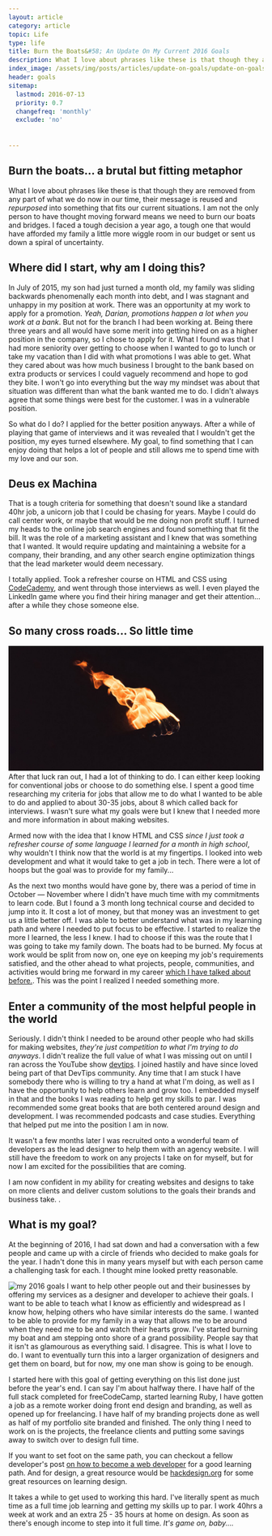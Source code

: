 ```yaml
---
layout: article
category: article
topic: Life
type: life
title: Burn the Boats&#58; An Update On My Current 2016 Goals
description: What I love about phrases like these is that though they are removed from any part of what we do now in our time, their message is reused and repurposed into something that fits our current situations.
index_image: /assets/img/posts/articles/update-on-goals/update-on-goals.jpg
header: goals
sitemap:
  lastmod: 2016-07-13
  priority: 0.7
  changefreq: 'monthly'
  exclude: 'no'


---
```

## Burn the boats... a brutal but fitting metaphor
What I love about phrases like these is that though they are removed from any part of what we do now in our time, their message is reused and _repurposed_ into something that fits our current situations. I am not the only person to have thought moving forward means we need to burn our boats and bridges.
I faced a tough decision a year ago, a tough one that would have afforded my family a little more wiggle room in our budget or sent us down a spiral of uncertainty.

## Where did I start, why am I doing this?
In July of 2015, my son had just turned a month old, my family was sliding backwards phenomenally each month into debt, and I was stagnant and unhappy in my position at work. There was an opportunity at my work to apply for a promotion. _Yeah, Darian, promotions happen a lot when you work at a bank_. But not for the branch I had been working at. Being there three years and all would have some merit into getting hired on as a higher position in the company, so I chose to apply for it. What I found was that I had more seniority over getting to choose when I wanted to go to lunch or take my vacation than I did with what promotions I was able to get. What they cared about was how much business I brought to the bank based on extra products or services I could vaguely recommend and hope to god they bite. I won't go into everything but the way my mindset was about that situation was different than what the bank wanted me to do. I didn't always agree that some things were best for the customer. I was in a vulnerable position.

 So what do I do? I applied for the better position anyways. After a while of playing that game of interviews and it was revealed that I wouldn't get the position, my eyes turned elsewhere. My goal, to find something that I can enjoy doing that helps a lot of people and still allows me to spend time with my love and our son.

## Deus ex Machina
That is a tough criteria for something that doesn't sound like a standard 40hr job, a unicorn job that I could be chasing for years. Maybe I could do call center work, or maybe that would be me doing non profit stuff. I turned my heads to the online job search engines and found something that fit the bill. It was the role of a marketing assistant and I knew that was something that I wanted. It would require updating and maintaining a website for a company, their branding, and any other search engine optimization things that the lead marketer would deem necessary.

I totally applied. Took a refresher course on HTML and CSS using [CodeCademy](http://codecademy.com), and went through those interviews as well. I even played the LinkedIn game where you find their hiring manager and get their attention... after a while they chose someone else.

## So many cross roads... So little time


<img src="../../assets/img/posts/articles/update-on-goals/update-on-goals.jpg" alt="a watch counting down the time I have left"  />
After that luck ran out, I had a lot of thinking to do. I can either keep looking for conventional jobs or choose to do something else. I spent a good time researching my criteria for jobs that allow me to do what I wanted to be able to do and applied to about 30-35 jobs, about 8 which called back for interviews. I wasn't sure what my goals were but I knew that I needed more and more information in about making websites.

Armed now with the idea that I know HTML and CSS _since I just took a refresher course of some language I learned for a month in high school_, why wouldn't I think now that the world is at my fingertips. I looked into web development and what it would take to get a job in tech. There were a lot of hoops but the goal was to provide for my family...

As the next two months would have gone by, there was a period of time in October — November where I didn't have much time with my commitments to learn code. But I found a 3 month long technical course and decided to jump into it. It cost a lot of money, but that money was an investment to get us a little better off. I was able to better understand what was in my learning path and where I needed to put focus to be effective. I started to realize the more I learned, the less I knew. I had to choose if this was the route that I was going to take my family down. The boats had to be burned. My focus at work would be split from now on, one eye on keeping my job's requirements satisfied, and the other ahead to what projects, people, communities, and activities would bring me forward in my career [which I have talked about before.](https://darianrosebrook.com/article/handling-expectational-debt-and-falling-behind). This was the point I realized I needed something more.

## Enter a community of the most helpful people in the world
Seriously. I didn't think I needed to be around other people who had skills for making websites, _they're just competition to what I'm trying to do anyways_. I didn't realize the full value of what I was missing out on until I ran across the YouTube show [devtips](http://youtube.com/devtipsfordesigners). I joined hastily and have since loved being part of that DevTips community. Any time that I am stuck I have somebody there who is willing to try a hand at what I'm doing, as well as I have the opportunity to help others learn and grow too. I embedded myself in that and the books I was reading to help get my skills to par. I was recommended some great books that are both centered around design and development. I was recommended podcasts and case studies. Everything that helped put me into the position I am in now.

It wasn't a few months later I was recruited onto a wonderful team of developers as the lead designer to help them with an agency website. I will still have the freedom to work on any projects I take on for myself, but for now I am excited for the possibilities that are coming.

I am now confident in my ability for creating websites and designs to take on more clients and deliver custom solutions to the goals their brands and business take. .

## What is my goal?
At the beginning of 2016, I had sat down and had a conversation with a few people and came up with a circle of friends who decided to make goals for the year. I hadn't done this in many years myself but with each person came a challenging task for each.
I thought mine looked pretty reasonable.

<img src="../assets/img/posts/articles/update-on-goals/2016-objectives.jpg " alt="my 2016 goals" class="float cf" />
I want to help other people out and their businesses by offering my services as a designer and developer to achieve their goals. I want to be able to teach what I know as efficiently and widespread as I know how, helping others who have similar interests do the same. I wanted to be able to provide for my family in a way that allows me to be around when they need me to be and watch their hearts grow. I've started burning my boat and am stepping onto shore of a grand possibility. People say that it isn't as glamourous as everything said. I disagree. This is what I love to do. I want to eventually turn this into a larger organization of designers and get them on board, but for now, my one man show is going to be enough.

I started here with this goal of getting everything on this list done just before the year's end. I can say I'm about halfway there. I have half of the full stack completed for freeCodeCamp, started learning Ruby, I have gotten a job as a remote worker doing front end design and branding, as well as opened up for freelancing. I have half of my branding projects done as well as half of my portfolio site branded and finished. The only thing I need to work on is the projects, the freelance clients and putting some savings away to switch over to design full time.

If you want to set foot on the same path, you can checkout a fellow developer's post [on how to become a web developer](http://christopherpound.com/so-you-want-to-be-a-web-developer) for a good learning path. And for design, a great resource would be [hackdesign.org](http://hackdesign.org) for some great resources on learning design.

It takes a while to get used to working this hard. I've literally spent as much time as a full time job learning and getting my skills up to par. I work 40hrs a week at work and an extra 25 - 35 hours at home on design. As soon as there's enough income to step into it full time. _It's game on, baby...._
